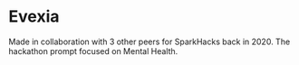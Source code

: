 # Evexia
Made in collaboration with 3 other peers for SparkHacks back in 2020. The hackathon prompt focused on Mental Health. 
